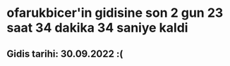 # ofarukbicer'in gidisine son 2 gun 23 saat 34 dakika 34 saniye kaldi

## Gidis tarihi: 30.09.2022 :(